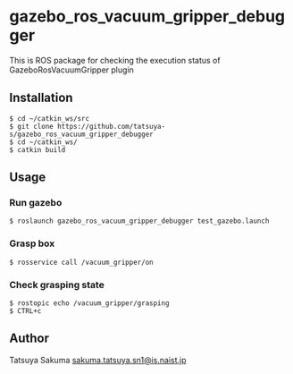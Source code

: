 # gazebo_ros_vacuum_gripper_debugger

This is ROS package for checking the execution status of GazeboRosVacuumGripper plugin

## Installation

    $ cd ~/catkin_ws/src
    $ git clone https://github.com/tatsuya-s/gazebo_ros_vacuum_gripper_debugger
    $ cd ~/catkin_ws/
    $ catkin build

## Usage

### Run gazebo

    $ roslaunch gazebo_ros_vacuum_gripper_debugger test_gazebo.launch

### Grasp box

    $ rosservice call /vacuum_gripper/on

### Check grasping state

    $ rostopic echo /vacuum_gripper/grasping
    $ CTRL+c

## Author

Tatsuya Sakuma <sakuma.tatsuya.sn1@is.naist.jp>
